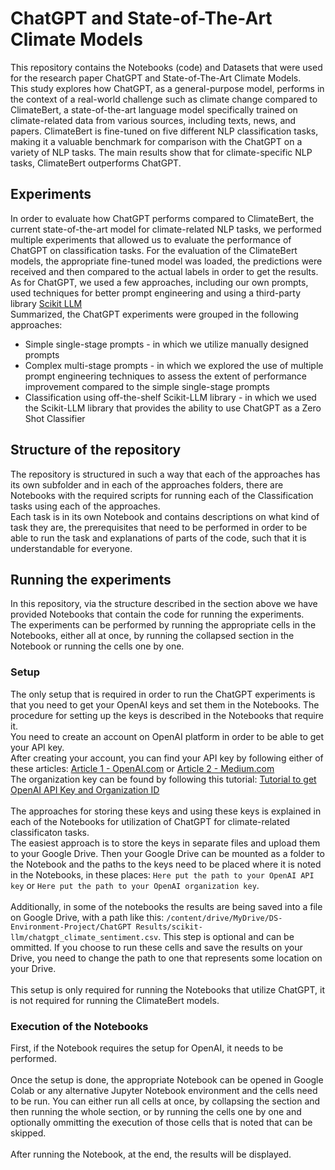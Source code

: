 
# ChatGPT and State-of-The-Art Climate Models

This repository contains the Notebooks (code) and Datasets that were used for the research paper ChatGPT and State-of-The-Art Climate Models.
\
This study explores how 
ChatGPT, as a general-purpose model, performs in the context of a real-world challenge such as climate change 
compared to ClimateBert, a state-of-the-art language model specifically trained on climate-related data from various 
sources, including texts, news, and papers. ClimateBert is fine-tuned on five different NLP classification tasks, making 
it a valuable benchmark for comparison with the ChatGPT on a variety of NLP tasks. The main results show that for 
climate-specific NLP tasks, ClimateBert outperforms ChatGPT.




## Experiments

In order to evaluate how ChatGPT performs compared to ClimateBert, the current state-of-the-art model for climate-related NLP tasks, we performed multiple experiments that allowed us to evaluate the performance of ChatGPT on classification tasks. For the evaluation of the ClimateBert models, the appropriate fine-tuned model was loaded, the predictions were received and then compared to the actual labels in order to get the results. As for ChatGPT, we used a few approaches, including our own prompts, used techniques for better prompt engineering and using a third-party library [Scikit LLM](https://github.com/iryna-kondr/scikit-llm)
\
Summarized, the ChatGPT experiments were grouped in the following approaches:
- Simple single-stage prompts - in which we utilize manually designed prompts
- Complex multi-stage prompts - in which we explored the use of multiple prompt engineering techniques to assess the extent of performance improvement compared to the simple single-stage prompts
- Classification using off-the-shelf Scikit-LLM library - in which we used the Scikit-LLM library that provides the ability to use ChatGPT as a Zero Shot Classifier
 





## Structure of the repository

The repository is structured in such a way that each of the approaches has its own subfolder and in each of the approaches folders, there are Notebooks with the required scripts for running each of the Classification tasks using each of the approaches.
\
Each task is in its own Notebook and contains descriptions on what kind of task they are, the prerequisites that need to be performed in order to be able to run the task and explanations of parts of the code, such that it is understandable for everyone.
## Running the experiments

In this repository, via the structure described in the section above we have provided Notebooks that contain the code for running the experiments.
\
The experiments can be performed by running the appropriate cells in the Notebooks, either all at once, by running the collapsed section in the Notebook or running the cells one by one.

### Setup

The only setup that is required in order to run the ChatGPT experiments is that you need to get your OpenAI keys and set them in the Notebooks. The procedure for setting up the keys is described in the Notebooks that require it.
\
You need to create an account on OpenAI platform in order to be able to get your API key.
\
After creating your account, you can find your API key by following either of these articles: [Article 1 - OpenAI.com](https://help.openai.com/en/articles/4936850-where-do-i-find-my-secret-api-key)
 or [Article 2 - Medium.com](https://tfthacker.medium.com/how-to-get-your-own-api-key-for-using-openai-chatgpt-in-obsidian-41b7dd71f8d3) 
 \
The organization key can be found by following this tutorial: [Tutorial to get OpenAI API Key and Organization ID](https://docs.texti.ai/how-to-get-an-openai-api-key-and-organization-id)
\
\
The approaches for storing these keys and using these keys is explained in each of the Notebooks for utilization of ChatGPT for climate-related classificaton tasks.
\
The easiest approach is to store the keys in separate files and upload them to your Google Drive. Then your Google Drive can be mounted as a folder to the Notebook and the paths to the keys need to be placed where it is noted in the Notebooks, in these places: `Here put the path to your OpenAI API key` or `Here put the path to your OpenAI organization key`.
\
\
Additionally, in some of the notebooks the results are being saved into a file on Google Drive, with a path like this: `/content/drive/MyDrive/DS-Environment-Project/ChatGPT Results/scikit-llm/chatgpt_climate_sentiment.csv`. This step is optional and can be ommitted. If you choose to run these cells and save the results on your Drive, you need to change the path to one that represents some location on your Drive.
\
\
This setup is only required for running the Notebooks that utilize ChatGPT, it is not required for running the ClimateBert models.

### Execution of the Notebooks

First, if the Notebook requires the setup for OpenAI, it needs to be performed.
\
\
Once the setup is done, the appropriate Notebook can be opened in Google Colab or any alternative Jupyter Notebook environment and the cells need to be run. You can either run all cells at once, by collapsing the section and then running the whole section, or by running the cells one by one and optionally ommitting the execution of those cells that is noted that can be skipped.
\
\
After running the Notebook, at the end, the results will be displayed.